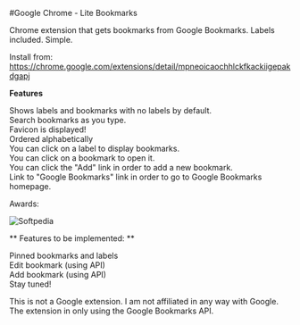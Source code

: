#Google Chrome - Lite Bookmarks

Chrome extension that gets bookmarks from Google Bookmarks. Labels included. Simple.

Install from: https://chrome.google.com/extensions/detail/mpneoicaochhlckfkackiigepakdgapj

**Features**

Shows labels and bookmarks with no labels by default.  
Search bookmarks as you type.  
Favicon is displayed!  
Ordered alphabetically  
You can click on a label to display bookmarks.  
You can click on a bookmark to open it.  
You can click the "Add" link in order to add a new bookmark.  
Link to "Google Bookmarks" link in order to go to Google Bookmarks homepage.  

Awards:

![Softpedia](http://s1.softpedia-static.com/_img/sp100clean.png)

** Features to be implemented: **

Pinned bookmarks and labels  
Edit bookmark (using API)  
Add bookmark (using API)  
Stay tuned!  

This is not a Google extension. I am not affiliated in any way with Google. The extension in only using the Google Bookmarks API.
